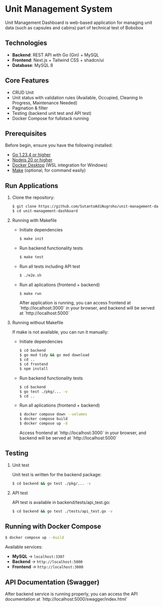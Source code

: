# Unit Management System
<p>
Unit Management Dashboard is web-based application for managing unit data (such as capsules and cabins) part of technical test of Bobobox
</p>

## Technologies
- **Backend**: REST API with Go (Gin) + MySQL
- **Frontend**: Next.js + Tailwind CSS + shadcn/ui
- **Database**: MySQL 8

## Core Features
- CRUD Unit
- Unit status with validation rules (Available, Occupied, Cleaning In Progress, Maintenance Needed)
- Pagination & filter
- Testing (backend unit test and API test)
- Docker Compose for fullstack running

## Prerequisites
<p>
Before begin, ensure you have the following installed:
</p>

- [Go 1.23.4 or higher](https://go.dev/dl/)
- [Nodejs 20 or higher](https://nodejs.org/en)
- [Docker Desktop](https://www.docker.com/products/docker-desktop/) (WSL integration for Windows)
- [Make](https://www.gnu.org/software/make/) (optional, for command easily)

## Run Applications
1. Clone the repository:

   ```bash
   $ git clone https://github.com/SutantoAdiNugroho/unit-management-dashboard.git
   $ cd unit-management-dashboard
   ```

2. Running with Makefile
    - Initiate dependencies
        ```bash
        $ make init
        ```

    - Run backend functionality tests
        ```bash
        $ make test
        ```

    - Run all tests including API test
        ```bash
        $ ./e2e.sh
        ```

    - Run all aplications (frontend + backend)
        ```bash
        $ make run
        ```
        <p>
        After application is running, you can access frontend at `http://localhost:3000` in your browser, and backend will be served at `http://localhost:5000`
        </p>

3. Running without Makefile
    <p>
    If make is not available, you can run it manually:
    </p>

    - Initiate dependencies
        ```bash
        $ cd backend
        $ go mod tidy && go mod download
        $ cd ..
        $ cd frontend
        $ npm install
        ```
    - Run backend functionality tests
        ```bash
        $ cd backend
        $ go test ./pkg/... -v
        $ cd ..
        ``` 
    - Run all aplications (frontend + backend)
        ```bash
        $ docker compose down --volumes
        $ docker compose build
        $ docker compose up -d
        ``` 
        <p>
        Access frontend at `http://localhost:3000` in your browser, and backend will be served at `http://localhost:5000`
        </p>

## Testing
1. Unit test
    <p>Unit test is written for the backend package:</p>

    ```bash
    $ cd backend && go test ./pkg/... -v
    ```

2. API test
    <p>API test is available in backend/tests/api_test.go:</p>

    ```bash
    $ cd backend && go test ./tests/api_test.go -v
    ```

## Running with Docker Compose
```bash
$ docker compose up --build
```
<p> 
Available services:
</p>

- **MySQL** -> `localhost:3307`
- **Backend** -> `http://localhost:5000`
- **Frontend** -> `http://localhost:3000`

## API Documentation (Swagger)

<p>
After backend service is running properly, you can access the API documentation at `http://localhost:5000/swagger/index.html`
</p>